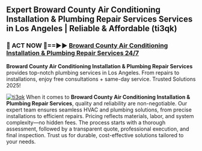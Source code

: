 ## Expert Broward County Air Conditioning Installation & Plumbing Repair Services Services in Los Angeles | Reliable & Affordable (ti3qk)  

<h3>🚿 ACT NOW 🌟==►► <a href="https://tinyurl.com/2ne6vx2x" rel="nofollow">Broward County Air Conditioning Installation & Plumbing Repair Services 24/7</a></h3>

**Broward County Air Conditioning Installation & Plumbing Repair Services** provides top-notch plumbing services in Los Angeles. From repairs to installations, enjoy free consultations + same-day service. Trusted Solutions 2025!

[![ti3qk](https://i.imgur.com/4PFF4AK.jpeg)](https://tinyurl.com/2ne6vx2x)
When it comes to **Broward County Air Conditioning Installation & Plumbing Repair Services**, quality and reliability are non-negotiable. Our expert team ensures seamless HVAC and plumbing solutions, from precise installations to efficient repairs. Pricing reflects materials, labor, and system complexity—no hidden fees. The process starts with a thorough assessment, followed by a transparent quote, professional execution, and final inspection. Trust us for durable, cost-effective solutions tailored to your needs.